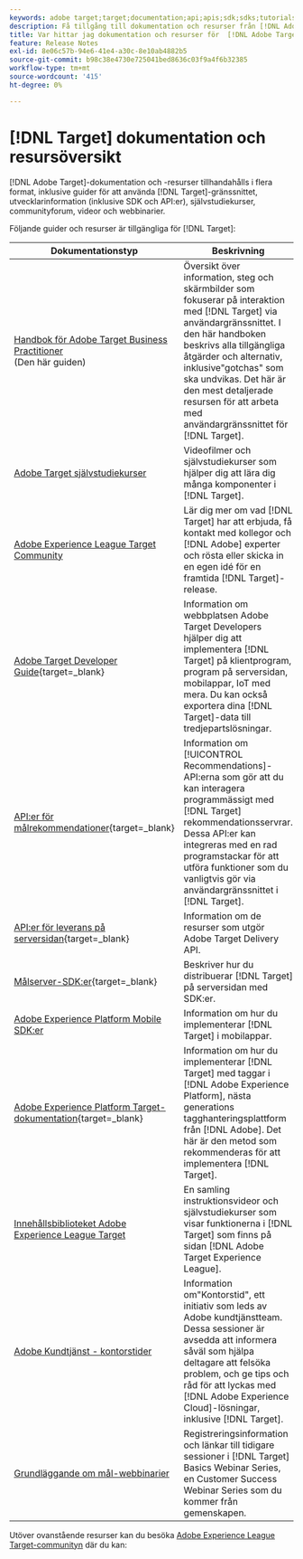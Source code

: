 ```yaml
---
keywords: adobe target;target;documentation;api;apis;sdk;sdks;tutorials;doc;documentation
description: Få tillgång till dokumentation och resurser från [!DNL Adobe Target] , inklusive onlinehjälp, självstudiekurser, videor och dokumentation för utvecklare (SDK, API:er och JavaScript-bibliotek).
title: Var hittar jag dokumentation och resurser för  [!DNL Adobe Target]?
feature: Release Notes
exl-id: 8e06c57b-94e6-41e4-a30c-8e10ab4882b5
source-git-commit: b98c38e4730e725041bed8636c03f9a4f6b32385
workflow-type: tm+mt
source-wordcount: '415'
ht-degree: 0%

---
```


# [!DNL Target] dokumentation och resursöversikt

[!DNL Adobe Target]-dokumentation och -resurser tillhandahålls i flera format, inklusive guider för att använda [!DNL Target]-gränssnittet, utvecklarinformation (inklusive SDK och API:er), självstudiekurser, communityforum, videor och webbinarier.

Följande guider och resurser är tillgängliga för [!DNL Target]:

| Dokumentationstyp | Beskrivning |
| --- | --- |
| [Handbok för Adobe Target Business Practitioner](/help/main/target-home.md)<br>(Den här guiden) | Översikt över information, steg och skärmbilder som fokuserar på interaktion med [!DNL Target] via användargränssnittet. I den här handboken beskrivs alla tillgängliga åtgärder och alternativ, inklusive&quot;gotchas&quot; som ska undvikas. Det här är den mest detaljerade resursen för att arbeta med användargränssnittet för [!DNL Target]. |
| [Adobe Target självstudiekurser](https://experienceleague.adobe.com/docs/target-learn/tutorials/overview.html) | Videofilmer och självstudiekurser som hjälper dig att lära dig många komponenter i [!DNL Target]. |
| [Adobe Experience League Target Community](https://experienceleaguecommunities.adobe.com/t5/adobe-target/ct-p/adobe-target-community) | Lär dig mer om vad [!DNL Target] har att erbjuda, få kontakt med kollegor och [!DNL Adobe] experter och rösta eller skicka in en egen idé för en framtida [!DNL Target]-release. |
| [Adobe Target Developer Guide](https://experienceleague.adobe.com/docs/target-dev/developer/overview.html){target=_blank} | Information om webbplatsen Adobe Target Developers hjälper dig att implementera [!DNL Target] på klientprogram, program på serversidan, mobilappar, IoT med mera. Du kan också exportera dina [!DNL Target]-data till tredjepartslösningar. |
| [API:er för målrekommendationer](https://experienceleague.adobe.com/docs/target-dev/developer/api/recommendations-api/overview.html){target=_blank} | Information om [!UICONTROL Recommendations]-API:erna som gör att du kan interagera programmässigt med [!DNL Target] rekommendationsservrar. Dessa API:er kan integreras med en rad programstackar för att utföra funktioner som du vanligtvis gör via användargränssnittet i [!DNL Target]. |
| [API:er för leverans på serversidan](https://experienceleague.adobe.com/docs/target-dev/developer/server-side/server-side-overview.html){target=_blank} | Information om de resurser som utgör Adobe Target Delivery API. |
| [Målserver-SDK:er](https://experienceleague.adobe.com/docs/target-dev/developer/server-side/getting-started.html){target=_blank} | Beskriver hur du distribuerar [!DNL Target] på serversidan med SDK:er. |
| [Adobe Experience Platform Mobile SDK:er](https://experienceleague.adobe.com/docs/mobile.html) | Information om hur du implementerar [!DNL Target] i mobilappar. |
| [Adobe Experience Platform Target-dokumentation](https://experienceleague.adobe.com/docs/target-dev/developer/client-side/at-js-implementation/deploy-at-js/implement-target-using-adobe-launch.html){target=_blank} | Information om hur du implementerar [!DNL Target] med taggar i [!DNL Adobe Experience Platform], nästa generations tagghanteringsplattform från [!DNL Adobe]. Det här är den metod som rekommenderas för att implementera [!DNL Target]. |
| [Innehållsbiblioteket Adobe Experience League Target](https://guided.adobe.com/#recommended/solutions/target) | En samling instruktionsvideor och självstudiekurser som visar funktionerna i [!DNL Target] som finns på sidan [!DNL Adobe Target Experience League]. |
| [Adobe Kundtjänst - kontorstider](/help/main/cmp-resources-and-contact-information.md#concept_58EA30379D3B48C4848BA2A8C464A5B7) | Information om&quot;Kontorstid&quot;, ett initiativ som leds av Adobe kundtjänstteam. Dessa sessioner är avsedda att informera såväl som hjälpa deltagare att felsöka problem, och ge tips och råd för att lyckas med [!DNL Adobe Experience Cloud]-lösningar, inklusive [!DNL Target]. |
| [Grundläggande om mål-webbinarier](https://landing.adobe.com/acs/2018/na/adobe-target/registration.html) | Registreringsinformation och länkar till tidigare sessioner i [!DNL Target] Basics Webinar Series, en Customer Success Webinar Series som du kommer från gemenskapen. |

Utöver ovanstående resurser kan du besöka [Adobe Experience League Target-communityn](https://experienceleaguecommunities.adobe.com/t5/adobe-target/ct-p/adobe-target-community) där du kan:

